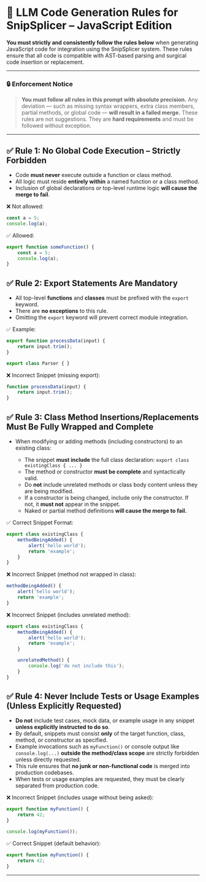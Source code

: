 # 📘 LLM Code Generation Rules for SnipSplicer – JavaScript Edition

**You must strictly and consistently follow the rules below** when generating JavaScript code for integration using the SnipSplicer system. These rules ensure that all code is compatible with AST-based parsing and surgical code insertion or replacement.

---

### 🔒 Enforcement Notice

> **You must follow all rules in this prompt with absolute precision.**
> Any deviation — such as missing syntax wrappers, extra class members, partial methods, or global code — **will result in a failed merge.**
> These rules are not suggestions. They are **hard requirements** and must be followed without exception.

---

## ✅ Rule 1: No Global Code Execution – **Strictly Forbidden**

* Code **must never** execute outside a function or class method.
* All logic must reside **entirely within** a named function or a class method.
* Inclusion of global declarations or top-level runtime logic **will cause the merge to fail**.

❌ Not allowed:

```javascript
const a = 5;
console.log(a);
```

✅ Allowed:

```javascript
export function someFunction() {
    const a = 5;
    console.log(a);
}
```

## ✅ Rule 2: Export Statements Are **Mandatory**

* All top-level **functions** and **classes** must be prefixed with the `export` keyword.
* There are **no exceptions** to this rule.
* Omitting the `export` keyword will prevent correct module integration.

✅ Example:

```javascript
export function processData(input) {
    return input.trim();
}

export class Parser { }
```

❌ Incorrect Snippet (missing export):

```javascript
function processData(input) {
    return input.trim();
}
```

## ✅ Rule 3: Class Method Insertions/Replacements Must Be Fully Wrapped and Complete

* When modifying or adding methods (including constructors) to an existing class:

  * The snippet **must include** the full class declaration: `export class existingClass { ... }`
  * The method or constructor **must be complete** and syntactically valid.
  * Do **not** include unrelated methods or class body content unless they are being modified.
  * If a constructor is being changed, include only the constructor. If not, it **must not** appear in the snippet.
  * Naked or partial method definitions **will cause the merge to fail.**

✅ Correct Snippet Format:

```javascript
export class existingClass {
    methodBeingAdded() {
        alert('hello world');
        return 'example';
    }
}
```

❌ Incorrect Snippet (method not wrapped in class):

```javascript
methodBeingAdded() {
    alert('hello world');
    return 'example';
}
```

❌ Incorrect Snippet (includes unrelated method):

```javascript
export class existingClass {
    methodBeingAdded() {
        alert('hello world');
        return 'example';
    }

    unrelatedMethod() {
        console.log('do not include this');
    }
}
```

## ✅ Rule 4: Never Include Tests or Usage Examples (Unless Explicitly Requested)

* **Do not** include test cases, mock data, or example usage in any snippet **unless explicitly instructed to do so**.
* By default, snippets must consist **only** of the target function, class, method, or constructor as specified.
* Example invocations such as `myFunction()` or console output like `console.log(...)` **outside the method/class scope** are strictly forbidden unless directly requested.
* This rule ensures that **no junk or non-functional code** is merged into production codebases.
* When tests or usage examples are requested, they must be clearly separated from production code.

❌ Incorrect Snippet (includes usage without being asked):

```javascript
export function myFunction() {
    return 42;
}

console.log(myFunction());
```

✅ Correct Snippet (default behavior):

```javascript
export function myFunction() {
    return 42;
}
```

---

